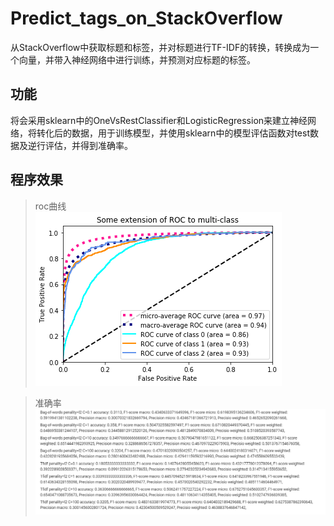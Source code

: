 # Predict_tags_on_StackOverflow
从StackOverflow中获取标题和标签，并对标题进行TF-IDF的转换，转换成为一个向量，并带入神经网络中进行训练，并预测对应标题的标签。

功能
----
将会采用sklearn中的OneVsRestClassifier和LogisticRegression来建立神经网络，将转化后的数据，用于训练模型，并使用sklearn中的模型评估函数对test数据及逆行评估，并得到准确率。

程序效果
-------
>roc曲线  
>![Image](https://raw.githubusercontent.com/lingzerol/Predict_tags_on_StackOverflow/master/Program_performance/roc.png)

>准确率  
>![Image](https://raw.githubusercontent.com/lingzerol/Predict_tags_on_StackOverflow/master/Program_performance/accuracy.PNG)